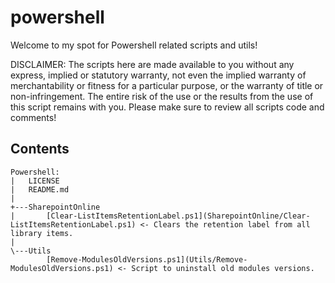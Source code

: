 # powershell
Welcome to my spot for Powershell related scripts and utils!

DISCLAIMER:
The scripts here are made available to you without any express,
implied or statutory warranty, not even the implied warranty of
merchantability or fitness for a particular purpose, or the
warranty of title or non-infringement. The entire risk of the
use or the results from the use of this script remains with you.
Please make sure to review all scripts code and comments!

## Contents
```
Powershell:
|   LICENSE
|   README.md
|
+---SharepointOnline
|       [Clear-ListItemsRetentionLabel.ps1](SharepointOnline/Clear-ListItemsRetentionLabel.ps1) <- Clears the retention label from all library items.
|
\---Utils
        [Remove-ModulesOldVersions.ps1](Utils/Remove-ModulesOldVersions.ps1) <- Script to uninstall old modules versions.
```
